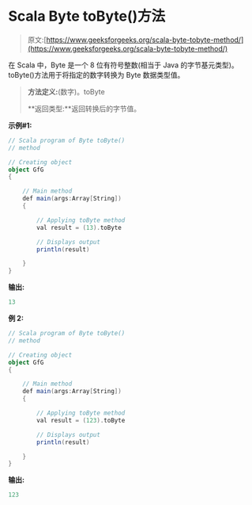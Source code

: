 # Scala Byte toByte()方法

> 原文:[https://www.geeksforgeeks.org/scala-byte-tobyte-method/](https://www.geeksforgeeks.org/scala-byte-tobyte-method/)

在 Scala 中，Byte 是一个 8 位有符号整数(相当于 Java 的字节基元类型)。toByte()方法用于将指定的数字转换为 Byte 数据类型值。

> **方法定义:**(数字)。toByte
> 
> **返回类型:**返回转换后的字节值。

**示例#1:**

```scala
// Scala program of Byte toByte() 
// method 

// Creating object 
object GfG 
{ 

    // Main method 
    def main(args:Array[String]) 
    { 

        // Applying toByte method 
        val result = (13).toByte 

        // Displays output 
        println(result) 

    } 
} 
```

**输出:**

```scala
13

```

**例 2:**

```scala
// Scala program of Byte toByte() 
// method 

// Creating object 
object GfG 
{ 

    // Main method 
    def main(args:Array[String]) 
    { 

        // Applying toByte method 
        val result = (123).toByte

        // Displays output 
        println(result) 

    } 
} 
```

**输出:**

```scala
123

```